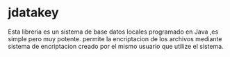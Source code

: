 # jdatakey
Esta libreria es un sistema de base datos locales 
programado en Java ,es simple pero muy potente.
permite la encriptacion de los archivos mediante 
sistema de encriptacion creado por el mismo usuario
que utilize el sistema.
